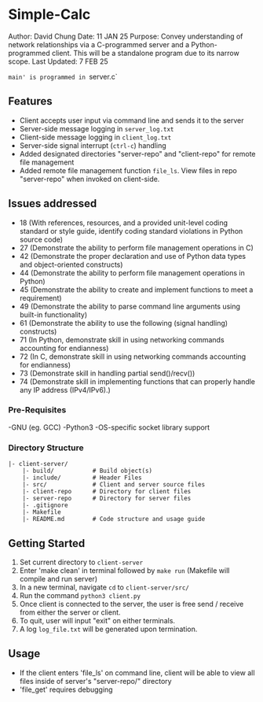 # Simple-Calc

Author: David Chung
Date: 11 JAN 25
Purpose: Convey understanding of network relationships via a C-programmed server and a Python-programmed client. This will be a standalone program due to its narrow scope.
Last Updated: 7 FEB 25

`main' is programmed in `server.c`

## Features
- Client accepts user input via command line and sends it to the server
- Server-side message logging in `server_log.txt`
- Client-side message logging in `client_log.txt`
- Server-side signal interrupt (`ctrl-c`) handling
- Added designated directories "server-repo" and "client-repo" for remote file management
- Added remote file management function `file_ls`. View files in repo "server-repo" when invoked on client-side. 

## Issues addressed
- 18 (With references, resources, and a provided unit-level coding standard or style guide, identify coding standard violations in Python source code)
- 27 (Demonstrate the ability to perform file management operations in C)
- 42 (Demonstrate the proper declaration and use of Python data types and object-oriented constructs)
- 44 (Demonstrate the ability to perform file management operations in Python)
- 45 (Demonstrate the ability to create and implement functions to meet a requirement)
- 49 (Demonstrate the ability to parse command line arguments using built-in functionality)
- 61 (Demonstrate the ability to use the following (signal handling) constructs)
- 71 (In Python, demonstrate skill in using networking commands accounting for endianness)
- 72 (In C, demonstrate skill in using networking commands accounting for endianness)
- 73 (Demonstrate skill in handling partial send()/recv())
- 74 (Demonstrate skill in implementing functions that can properly handle any IP address (IPv4/IPv6).)

### Pre-Requisites
-GNU (eg. GCC)
-Python3
-OS-specific socket library support

### Directory Structure
```
|- client-server/
    |- build/           # Build object(s)
    |- include/         # Header Files
    |- src/             # Client and server source files
    |- client-repo      # Directory for client files
    |- server-repo      # Directory for server files
    |- .gitignore
    |- Makefile         
    |- README.md        # Code structure and usage guide
```

## Getting Started
1. Set current directory to `client-server`
2. Enter 'make clean' in terminal followed by `make run` (Makefile will compile and run server)
3. In a new terminal, navigate `cd` to `client-server/src/`
6. Run the command `python3 client.py`
7. Once client is connected to the server, the user is free send / receive from either the server or client. 
8. To quit, user will input "exit" on either terminals.
9. A log `log_file.txt` will be generated upon termination.

## Usage
- If the client enters 'file_ls' on command line, client will be able to view all files inside of server's "server-repo/" directory
- 'file_get' requires debugging